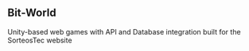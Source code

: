 ## Bit-World

Unity-based web games with API and Database integration built for the SorteosTec website

